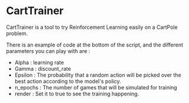 # CartTrainer

CartTrainer is a tool to try Reinforcement Learning easily on a CartPole problem.

There is an example of code at the bottom of the script, and the different parameters you can play with are :

* Alpha : learning rate
* Gamma : discount_rate
* Epsilon : The probability that a random action will be picked over the best action according to the model's policy.
* n_epochs : The number of games that will be simulated for training
* render : Set it to true to see the training happening.
